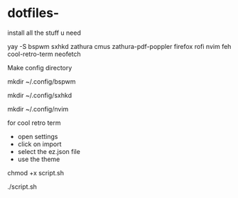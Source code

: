 # dotfiles-
install all the stuff u need

yay -S bspwm sxhkd zathura cmus zathura-pdf-poppler firefox rofi nvim feh cool-retro-term neofetch

Make config directory

mkdir ~/.config/bspwm

mkdir ~/.config/sxhkd

mkdir ~/.config/nvim

for cool retro term
- open settings
- click on import 
- select the ez.json file
- use the theme

chmod +x script.sh

./script.sh
